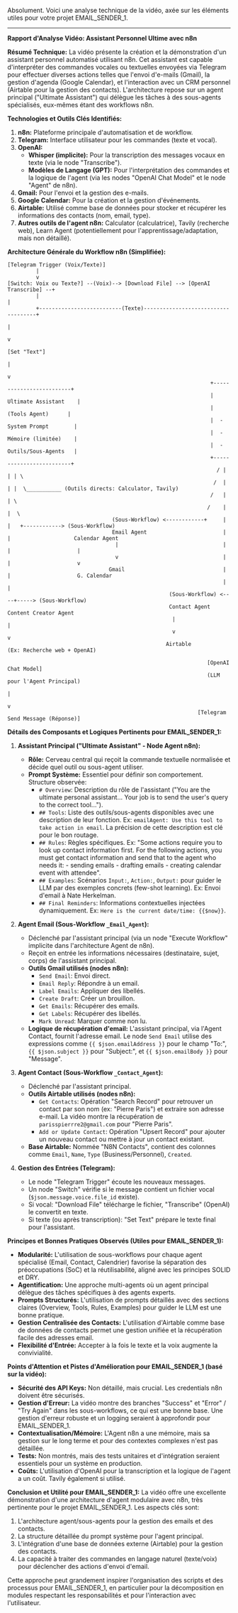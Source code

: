 ﻿Absolument. Voici une analyse technique de la vidéo, axée sur les éléments utiles pour votre projet EMAIL_SENDER_1.

---

**Rapport d'Analyse Vidéo: Assistant Personnel Ultime avec n8n**

**Résumé Technique:**
La vidéo présente la création et la démonstration d'un assistant personnel automatisé utilisant n8n. Cet assistant est capable d'interpréter des commandes vocales ou textuelles envoyées via Telegram pour effectuer diverses actions telles que l'envoi d'e-mails (Gmail), la gestion d'agenda (Google Calendar), et l'interaction avec un CRM personnel (Airtable pour la gestion des contacts). L'architecture repose sur un agent principal ("Ultimate Assistant") qui délègue les tâches à des sous-agents spécialisés, eux-mêmes étant des workflows n8n.

**Technologies et Outils Clés Identifiés:**
1.  **n8n:** Plateforme principale d'automatisation et de workflow.
2.  **Telegram:** Interface utilisateur pour les commandes (texte et vocal).
3.  **OpenAI:**
    *   **Whisper (implicite):** Pour la transcription des messages vocaux en texte (via le node "Transcribe").
    *   **Modèles de Langage (GPT):** Pour l'interprétation des commandes et la logique de l'agent (via les nodes "OpenAI Chat Model" et le node "Agent" de n8n).
4.  **Gmail:** Pour l'envoi et la gestion des e-mails.
5.  **Google Calendar:** Pour la création et la gestion d'événements.
6.  **Airtable:** Utilisé comme base de données pour stocker et récupérer les informations des contacts (nom, email, type).
7.  **Autres outils de l'agent n8n:** Calculator (calculatrice), Tavily (recherche web), Learn Agent (potentiellement pour l'apprentissage/adaptation, mais non détaillé).

**Architecture Générale du Workflow n8n (Simplifiée):**

```ascii
[Telegram Trigger (Voix/Texte)]
         |
         v
[Switch: Voix ou Texte?] --(Voix)--> [Download File] --> [OpenAI Transcribe] --+
         |                                                                     |
         +--------------------------(Texte)------------------------------------+
                                                                               |
                                                                               v
                                                                        [Set "Text"]
                                                                               |
                                                                               v
                                                                +-------------------------+
                                                                |   Ultimate Assistant    |
                                                                |      (Tools Agent)      |
                                                                |  - System Prompt        |
                                                                |  - Mémoire (limitée)    |
                                                                |  - Outils/Sous-Agents   |
                                                                +-------------------------+
                                                                  / | | | \
                                                                 /  | | |  \___________ (Outils directs: Calculator, Tavily)
                                                                /   | | \
                                                               /    | |  \
                                 (Sous-Workflow) <------------+     | |   +------------> (Sous-Workflow)
                                 Email Agent                        | |                    Calendar Agent
                                  |                                 | |                     |
                                  v                                 | |                     v
                                Gmail                               | |                     G. Calendar
                                                                    | |
                                                   (Sous-Workflow) <----+-----> (Sous-Workflow)
                                                   Contact Agent                Content Creator Agent
                                                    |                            |
                                                    v                            v
                                                  Airtable                       (Ex: Recherche web + OpenAI)

                                                               [OpenAI Chat Model]
                                                               (LLM pour l'Agent Principal)
                                                                        |
                                                                        v
                                                            [Telegram Send Message (Réponse)]
```

**Détails des Composants et Logiques Pertinents pour EMAIL_SENDER_1:**

1.  **Assistant Principal ("Ultimate Assistant" - Node Agent n8n):**
    *   **Rôle:** Cerveau central qui reçoit la commande textuelle normalisée et décide quel outil ou sous-agent utiliser.
    *   **Prompt Système:** Essentiel pour définir son comportement. Structure observée:
        *   `# Overview`: Description du rôle de l'assistant ("You are the ultimate personal assistant... Your job is to send the user's query to the correct tool...").
        *   `## Tools`: Liste des outils/sous-agents disponibles avec une description de leur fonction. Ex: `emailAgent: Use this tool to take action in email`. La précision de cette description est clé pour le bon routage.
        *   `## Rules`: Règles spécifiques. Ex: "Some actions require you to look up contact information first. For the following actions, you must get contact information and send that to the agent who needs it: - sending emails - drafting emails - creating calendar event with attendee".
        *   `## Examples`: Scénarios `Input:`, `Action:`, `Output:` pour guider le LLM par des exemples concrets (few-shot learning). Ex: Envoi d'email à Nate Herkelman.
        *   `## Final Reminders`: Informations contextuelles injectées dynamiquement. Ex: `Here is the current date/time: {{$now}}`.

2.  **Agent Email (Sous-Workflow `_Email_Agent`):**
    *   Déclenché par l'assistant principal (via un node "Execute Workflow" implicite dans l'architecture Agent de n8n).
    *   Reçoit en entrée les informations nécessaires (destinataire, sujet, corps) de l'assistant principal.
    *   **Outils Gmail utilisés (nodes n8n):**
        *   `Send Email`: Envoi direct.
        *   `Email Reply`: Répondre à un email.
        *   `Label Emails`: Appliquer des libellés.
        *   `Create Draft`: Créer un brouillon.
        *   `Get Emails`: Récupérer des emails.
        *   `Get Labels`: Récupérer des libellés.
        *   `Mark Unread`: Marquer comme non lu.
    *   **Logique de récupération d'email:** L'assistant principal, via l'Agent Contact, fournit l'adresse email. Le node `Send Email` utilise des expressions comme `{{ $json.emailAddress }}` pour le champ "To:", `{{ $json.subject }}` pour "Subject:", et `{{ $json.emailBody }}` pour "Message".

3.  **Agent Contact (Sous-Workflow `_Contact_Agent`):**
    *   Déclenché par l'assistant principal.
    *   **Outils Airtable utilisés (nodes n8n):**
        *   `Get Contacts`: Opération "Search Record" pour retrouver un contact par son nom (ex: "Pierre Paris") et extraire son adresse e-mail. La vidéo montre la récupération de `parisspierrre2@gmail.com` pour "Pierre Paris".
        *   `Add or Update Contact`: Opération "Upsert Record" pour ajouter un nouveau contact ou mettre à jour un contact existant.
    *   **Base Airtable:** Nommée "N8N Contacts", contient des colonnes comme `Email`, `Name`, `Type` (Business/Personnel), `Created`.

4.  **Gestion des Entrées (Telegram):**
    *   Le node "Telegram Trigger" écoute les nouveaux messages.
    *   Un node "Switch" vérifie si le message contient un fichier vocal (`$json.message.voice.file_id` existe).
    *   Si vocal: "Download File" télécharge le fichier, "Transcribe" (OpenAI) le convertit en texte.
    *   Si texte (ou après transcription): "Set Text" prépare le texte final pour l'assistant.

**Principes et Bonnes Pratiques Observés (Utiles pour EMAIL_SENDER_1):**

*   **Modularité:** L'utilisation de sous-workflows pour chaque agent spécialisé (Email, Contact, Calendrier) favorise la séparation des préoccupations (SoC) et la réutilisabilité, aligné avec les principes SOLID et DRY.
*   **Agentification:** Une approche multi-agents où un agent principal délègue des tâches spécifiques à des agents experts.
*   **Prompts Structurés:** L'utilisation de prompts détaillés avec des sections claires (Overview, Tools, Rules, Examples) pour guider le LLM est une bonne pratique.
*   **Gestion Centralisée des Contacts:** L'utilisation d'Airtable comme base de données de contacts permet une gestion unifiée et la récupération facile des adresses email.
*   **Flexibilité d'Entrée:** Accepter à la fois le texte et la voix augmente la convivialité.

**Points d'Attention et Pistes d'Amélioration pour EMAIL_SENDER_1 (basé sur la vidéo):**

*   **Sécurité des API Keys:** Non détaillé, mais crucial. Les credentials n8n doivent être sécurisés.
*   **Gestion d'Erreur:** La vidéo montre des branches "Success" et "Error" / "Try Again" dans les sous-workflows, ce qui est une bonne base. Une gestion d'erreur robuste et un logging seraient à approfondir pour EMAIL_SENDER_1.
*   **Contextualisation/Mémoire:** L'Agent n8n a une mémoire, mais sa gestion sur le long terme et pour des contextes complexes n'est pas détaillée.
*   **Tests:** Non montrés, mais des tests unitaires et d'intégration seraient essentiels pour un système en production.
*   **Coûts:** L'utilisation d'OpenAI pour la transcription et la logique de l'agent a un coût. Tavily également si utilisé.

**Conclusion et Utilité pour EMAIL_SENDER_1:**
La vidéo offre une excellente démonstration d'une architecture d'agent modulaire avec n8n, très pertinente pour le projet EMAIL_SENDER_1. Les aspects clés sont:
1.  L'architecture agent/sous-agents pour la gestion des emails et des contacts.
2.  La structure détaillée du prompt système pour l'agent principal.
3.  L'intégration d'une base de données externe (Airtable) pour la gestion des contacts.
4.  La capacité à traiter des commandes en langage naturel (texte/voix) pour déclencher des actions d'envoi d'email.

Cette approche peut grandement inspirer l'organisation des scripts et des processus pour EMAIL_SENDER_1, en particulier pour la décomposition en modules respectant les responsabilités et pour l'interaction avec l'utilisateur.
